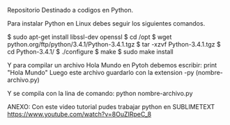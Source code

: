 Repositorio Destinado a codigos en Python.

Para instalar Python en Linux debes seguir los siguientes comandos.

$ sudo apt-get install libssl-dev openssl
$ cd /opt
$ wget python.org/ftp/python/3.4.1/Python-3.4.1.tgz
$ tar -xzvf Python-3.4.1.tgz
$ cd Python-3.4.1/
$ ./configure
$ make
$ sudo make install

Y para compilar un archivo Hola Mundo en Pytoh debemos escribir:
  print "Hola Mundo"
Luego este archivo guardarlo con la extension -py (nombre-archivo.py)

Y se compila con la lina de comando:
  python nombre-archivo.py
  
ANEXO:
Con este video tutorial pudes trabajar python en SUBLIMETEXT
https://www.youtube.com/watch?v=8OuZIRpeC_8
